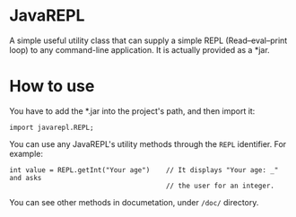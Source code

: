 JavaREPL
========

A simple useful utility class that can supply a simple REPL (Read–eval–print loop) to any command-line application. It is actually provided as a *jar.

How to use
==========
You have to add the *.jar into the project's path, and then import it:

    import javarepl.REPL;

You can use any JavaREPL's utility methods through the `REPL` identifier. For example:

    int value = REPL.getInt("Your age")    // It displays "Your age: _" and asks
                                           // the user for an integer.

You can see other methods in documetation, under `/doc/` directory.
